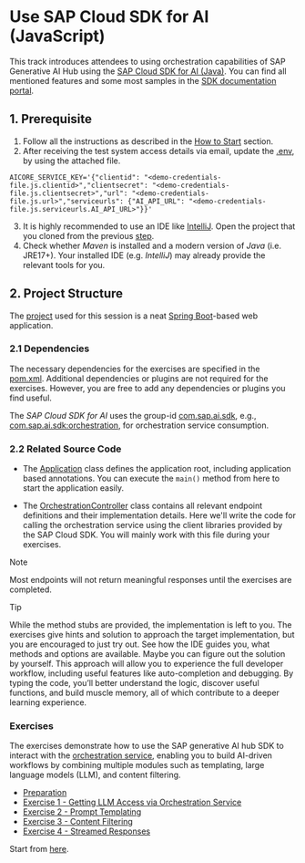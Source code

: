 # Use SAP Cloud SDK for AI (JavaScript)

This track introduces attendees to using orchestration capabilities of SAP Generative AI Hub using the [SAP Cloud SDK for AI (Java)](https://github.com/SAP/ai-sdk-java).
You can find all mentioned features and some most samples in the [SDK documentation portal](https://sap.github.io/ai-sdk/).

## 1. Prerequisite

1. Follow all the instructions as described in the [How to Start](../../README.md#how-to-start) section.
2. After receiving the test system access details via email, update the [.env](app/.env), by using the attached file.
```
AICORE_SERVICE_KEY='{"clientid": "<demo-credentials-file.js.clientid>","clientsecret": "<demo-credentials-file.js.clientsecret>","url": "<demo-credentials-file.js.url>","serviceurls": {"AI_API_URL": "<demo-credentials-file.js.serviceurls.AI_API_URL>"}}'
```
3. It is highly recommended to use an IDE like [IntelliJ](https://www.jetbrains.com/idea/download/?section=windows#community-edition).
Open the project that you cloned from the previous [step](../../README.md#how-to-start).
4. Check whether _Maven_ is installed and a modern version of _Java_ (i.e. JRE17+). Your installed IDE (e.g. _IntelliJ_) may already provide the relevant tools for you. 

## 2. Project Structure
The [project](app) used for this session is a neat [Spring Boot](https://spring.io/projects/spring-boot)-based web application.

### 2.1 Dependencies
The necessary dependencies for the exercises are specified in the [pom.xml](app/pom.xml).
Additional dependencies or plugins are not required for the exercises.
However, you are free to add any dependencies or plugins you find useful. 

The _SAP Cloud SDK for AI_ uses the group-id [com.sap.ai.sdk](https://mvnrepository.com/artifact/com.sap.ai.sdk), e.g., [com.sap.ai.sdk:orchestration](https://mvnrepository.com/artifact/com.sap.ai.sdk/orchestration), for orchestration service consumption.

### 2.2 Related Source Code
- The [Application](app/src/main/java/org/demo/dsag/Application.java) class defines the application root, including application based annotations.
  You can execute the `main()` method from here to start the application easily.

- The [OrchestrationController](app/src/main/java/org/demo/dsag/OrchestrationController.java) class contains all relevant endpoint definitions and their implementation details.
  Here we'll write the code for calling the orchestration service using the client libraries provided by the SAP Cloud SDK.
  You will mainly work with this file during your exercises.

> [!NOTE]
> Most endpoints will not return meaningful responses until the exercises are completed.

> [!TIP]
> While the method stubs are provided, the implementation is left to you.
> The exercises give hints and solution to approach the target implementation, but you are encouraged to just try out.
> See how the IDE guides you, what methods and options are available.
> Maybe you can figure out the solution by yourself. 
> This approach will allow you to experience the full developer workflow, including useful features like auto-completion and debugging. 
> By typing the code, you’ll better understand the logic, discover useful functions, and build muscle memory, all of which contribute to a deeper learning experience.

### Exercises

The exercises demonstrate how to use the SAP generative AI hub SDK to interact with the [orchestration service](https://help.sap.com/docs/sap-ai-core/sap-ai-core-service-guide/orchestration?locale=en-US), enabling you to build AI-driven workflows by combining multiple modules such as templating, large language models (LLM), and content filtering.

- [Preparation](ex0/README.md)
- [Exercise 1 - Getting LLM Access via Orchestration Service](ex1/README.md)
- [Exercise 2 - Prompt Templating](ex2/README.md)
- [Exercise 3 - Content Filtering](ex3/README.md)
- [Exercise 4 - Streamed Responses](ex4/README.md)

Start from [here](./ex0/README.md).

